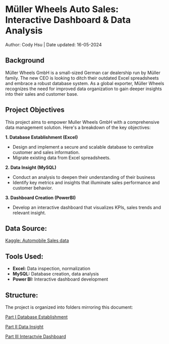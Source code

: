 # Müller Wheels Auto Sales: Interactive Dashboard & Data Analysis

Author: Cody Hsu | Date updated: 16-05-2024

## __Background__

Müller Wheels GmbH is a small-sized German car dealership run by Müller family. The new CEO is looking to ditch their outdated Excel spreadsheets and embrace a robust database system. As a global exporter, Müller Wheels recognizes the need for improved data organization to gain deeper insights into their sales and customer base.

## __Project Objectives__ 

This project aims to empower Muller Wheels GmbH with a comprehensive data management solution. Here's a breakdown of the key objectives:

**1. Database Establishment (Excel)**

- Design and implement a secure and scalable database to centralize customer and sales information.
- Migrate existing data from Excel spreadsheets.
 
**2. Data Insight (MySQL)**
- Conduct an analysis to deepen their understanding of their business
- Identify key metrics and insights that illuminate sales performance and customer behavior.

**3. Dashboard Creation (PowerBI)**
- Develop an interactive dashboard that visualizes KPIs, sales trends and relevant insight.
   
## **Data Source:** 

[Kaggle: Automobile Sales data](https://www.kaggle.com/datasets/ddosad/auto-sales-data/data) 

## Tools Used:

* **Excel:** Data inspection, normalization
* **MySQL:** Database creation, data analysis
* **Power BI:** Interactive dashboard development 

## **Structure:**

The project is organized into folders mirroring this document:

[Part I Database Establishment](https://github.com/codyhsu/sql-powerbi-autosales-dataanalysis-dashboard/tree/962af9ce350f661dff24c365cf18a7c13237db82/Part%20I%20Database%20Establishment)

[Part II Data Insight](https://github.com/codyhsu/sql-powerbi-autosales-dataanalysis-dashboard/tree/0beb0da4b103f5e440b0e3396ad253be4c57afa6/Part%20II%20Data%20Insight)

[Part III Interactvie Dashboard](https://github.com/codyhsu/sql-powerbi-autosales-dataanalysis-dashboard/tree/0beb0da4b103f5e440b0e3396ad253be4c57afa6/Part%20III%20Interactvie%20Dashboard)
